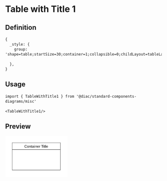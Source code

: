 # Table with Title 1

## Definition

```
{
  _style: {
    group: 'shape=table;startSize=30;container=1;collapsible=0;childLayout=tableLayout;strokeColor=default;fontSize=16;',
    
  },
}
```

## Usage

```
import { TableWithTitle1 } from '@diac/standard-components-diagrams/misc'

<TableWithTitle1/>
```

## Preview

<img src="./table-with-title-1.png" width="200"/>
